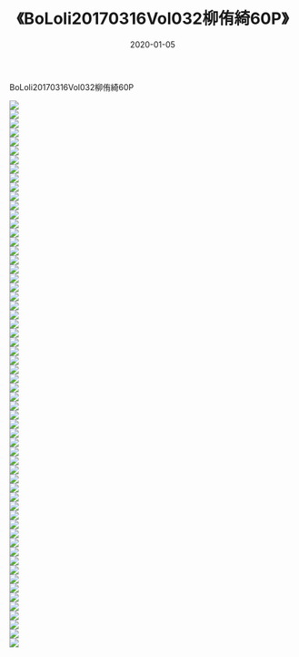 ﻿---
layout: post
title:  《BoLoli20170316Vol032柳侑綺60P》
date:   2020-01-05
img: http://pic.660000.xyz/1:/性感/2020/BoLoli20170316Vol032柳侑綺60P/000.jpg
categories: [美女, 清纯, 唯美]
---

BoLoli20170316Vol032柳侑綺60P

  ![](http://pic.660000.xyz/1:/性感/2020/BoLoli20170316Vol032柳侑綺60P/001.jpg) <br> ![](http://pic.660000.xyz/1:/性感/2020/BoLoli20170316Vol032柳侑綺60P/002.jpg) <br> ![](http://pic.660000.xyz/1:/性感/2020/BoLoli20170316Vol032柳侑綺60P/003.jpg) <br> ![](http://pic.660000.xyz/1:/性感/2020/BoLoli20170316Vol032柳侑綺60P/004.jpg) <br> ![](http://pic.660000.xyz/1:/性感/2020/BoLoli20170316Vol032柳侑綺60P/005.jpg) <br> ![](http://pic.660000.xyz/1:/性感/2020/BoLoli20170316Vol032柳侑綺60P/006.jpg) <br> ![](http://pic.660000.xyz/1:/性感/2020/BoLoli20170316Vol032柳侑綺60P/007.jpg) <br> ![](http://pic.660000.xyz/1:/性感/2020/BoLoli20170316Vol032柳侑綺60P/008.jpg) <br> ![](http://pic.660000.xyz/1:/性感/2020/BoLoli20170316Vol032柳侑綺60P/009.jpg) <br> ![](http://pic.660000.xyz/1:/性感/2020/BoLoli20170316Vol032柳侑綺60P/010.jpg) <br> ![](http://pic.660000.xyz/1:/性感/2020/BoLoli20170316Vol032柳侑綺60P/011.jpg) <br> ![](http://pic.660000.xyz/1:/性感/2020/BoLoli20170316Vol032柳侑綺60P/012.jpg) <br> ![](http://pic.660000.xyz/1:/性感/2020/BoLoli20170316Vol032柳侑綺60P/013.jpg) <br> ![](http://pic.660000.xyz/1:/性感/2020/BoLoli20170316Vol032柳侑綺60P/014.jpg) <br> ![](http://pic.660000.xyz/1:/性感/2020/BoLoli20170316Vol032柳侑綺60P/015.jpg) <br> ![](http://pic.660000.xyz/1:/性感/2020/BoLoli20170316Vol032柳侑綺60P/016.jpg) <br> ![](http://pic.660000.xyz/1:/性感/2020/BoLoli20170316Vol032柳侑綺60P/017.jpg) <br> ![](http://pic.660000.xyz/1:/性感/2020/BoLoli20170316Vol032柳侑綺60P/018.jpg) <br> ![](http://pic.660000.xyz/1:/性感/2020/BoLoli20170316Vol032柳侑綺60P/019.jpg) <br> ![](http://pic.660000.xyz/1:/性感/2020/BoLoli20170316Vol032柳侑綺60P/020.jpg) <br> ![](http://pic.660000.xyz/1:/性感/2020/BoLoli20170316Vol032柳侑綺60P/021.jpg) <br> ![](http://pic.660000.xyz/1:/性感/2020/BoLoli20170316Vol032柳侑綺60P/022.jpg) <br> ![](http://pic.660000.xyz/1:/性感/2020/BoLoli20170316Vol032柳侑綺60P/023.jpg) <br> ![](http://pic.660000.xyz/1:/性感/2020/BoLoli20170316Vol032柳侑綺60P/024.jpg) <br> ![](http://pic.660000.xyz/1:/性感/2020/BoLoli20170316Vol032柳侑綺60P/025.jpg) <br> ![](http://pic.660000.xyz/1:/性感/2020/BoLoli20170316Vol032柳侑綺60P/026.jpg) <br> ![](http://pic.660000.xyz/1:/性感/2020/BoLoli20170316Vol032柳侑綺60P/027.jpg) <br> ![](http://pic.660000.xyz/1:/性感/2020/BoLoli20170316Vol032柳侑綺60P/028.jpg) <br> ![](http://pic.660000.xyz/1:/性感/2020/BoLoli20170316Vol032柳侑綺60P/029.jpg) <br> ![](http://pic.660000.xyz/1:/性感/2020/BoLoli20170316Vol032柳侑綺60P/030.jpg) <br> ![](http://pic.660000.xyz/1:/性感/2020/BoLoli20170316Vol032柳侑綺60P/031.jpg) <br> ![](http://pic.660000.xyz/1:/性感/2020/BoLoli20170316Vol032柳侑綺60P/032.jpg) <br> ![](http://pic.660000.xyz/1:/性感/2020/BoLoli20170316Vol032柳侑綺60P/033.jpg) <br> ![](http://pic.660000.xyz/1:/性感/2020/BoLoli20170316Vol032柳侑綺60P/034.jpg) <br> ![](http://pic.660000.xyz/1:/性感/2020/BoLoli20170316Vol032柳侑綺60P/035.jpg) <br> ![](http://pic.660000.xyz/1:/性感/2020/BoLoli20170316Vol032柳侑綺60P/036.jpg) <br> ![](http://pic.660000.xyz/1:/性感/2020/BoLoli20170316Vol032柳侑綺60P/037.jpg) <br> ![](http://pic.660000.xyz/1:/性感/2020/BoLoli20170316Vol032柳侑綺60P/038.jpg) <br> ![](http://pic.660000.xyz/1:/性感/2020/BoLoli20170316Vol032柳侑綺60P/039.jpg) <br> ![](http://pic.660000.xyz/1:/性感/2020/BoLoli20170316Vol032柳侑綺60P/040.jpg) <br> ![](http://pic.660000.xyz/1:/性感/2020/BoLoli20170316Vol032柳侑綺60P/041.jpg) <br> ![](http://pic.660000.xyz/1:/性感/2020/BoLoli20170316Vol032柳侑綺60P/042.jpg) <br> ![](http://pic.660000.xyz/1:/性感/2020/BoLoli20170316Vol032柳侑綺60P/043.jpg) <br> ![](http://pic.660000.xyz/1:/性感/2020/BoLoli20170316Vol032柳侑綺60P/044.jpg) <br> ![](http://pic.660000.xyz/1:/性感/2020/BoLoli20170316Vol032柳侑綺60P/045.jpg) <br> ![](http://pic.660000.xyz/1:/性感/2020/BoLoli20170316Vol032柳侑綺60P/046.jpg) <br> ![](http://pic.660000.xyz/1:/性感/2020/BoLoli20170316Vol032柳侑綺60P/047.jpg) <br> ![](http://pic.660000.xyz/1:/性感/2020/BoLoli20170316Vol032柳侑綺60P/048.jpg) <br> ![](http://pic.660000.xyz/1:/性感/2020/BoLoli20170316Vol032柳侑綺60P/049.jpg) <br> ![](http://pic.660000.xyz/1:/性感/2020/BoLoli20170316Vol032柳侑綺60P/050.jpg) <br> ![](http://pic.660000.xyz/1:/性感/2020/BoLoli20170316Vol032柳侑綺60P/051.jpg) <br> ![](http://pic.660000.xyz/1:/性感/2020/BoLoli20170316Vol032柳侑綺60P/052.jpg) <br> ![](http://pic.660000.xyz/1:/性感/2020/BoLoli20170316Vol032柳侑綺60P/053.jpg) <br> ![](http://pic.660000.xyz/1:/性感/2020/BoLoli20170316Vol032柳侑綺60P/054.jpg) <br> ![](http://pic.660000.xyz/1:/性感/2020/BoLoli20170316Vol032柳侑綺60P/055.jpg) <br> ![](http://pic.660000.xyz/1:/性感/2020/BoLoli20170316Vol032柳侑綺60P/056.jpg) <br> ![](http://pic.660000.xyz/1:/性感/2020/BoLoli20170316Vol032柳侑綺60P/057.jpg) <br> ![](http://pic.660000.xyz/1:/性感/2020/BoLoli20170316Vol032柳侑綺60P/058.jpg) <br> ![](http://pic.660000.xyz/1:/性感/2020/BoLoli20170316Vol032柳侑綺60P/059.jpg) <br> ![](http://pic.660000.xyz/1:/性感/2020/BoLoli20170316Vol032柳侑綺60P/060.jpg) <br>